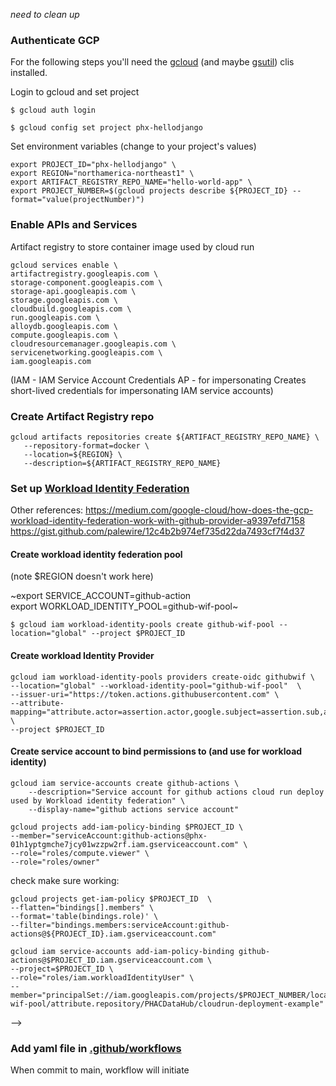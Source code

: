 *need to clean up*

### Authenticate GCP
For the following steps you'll need the [gcloud](https://cloud.google.com/sdk/docs/install) (and maybe [gsutil](https://cloud.google.com/storage/docs/gsutil_install)) clis installed. 


Login to gcloud and set project

```$ gcloud auth login```

```$ gcloud config set project phx-hellodjango```

Set environment variables (change to your project's values)

``` 
export PROJECT_ID="phx-hellodjango" \
export REGION="northamerica-northeast1" \
export ARTIFACT_REGISTRY_REPO_NAME="hello-world-app" \
export PROJECT_NUMBER=$(gcloud projects describe ${PROJECT_ID} --format="value(projectNumber)")
```

### Enable APIs and Services 
Artifact registry to store container image used by cloud run
```
gcloud services enable \
artifactregistry.googleapis.com \
storage-component.googleapis.com \
storage-api.googleapis.com \
storage.googleapis.com \
cloudbuild.googleapis.com \
run.googleapis.com \
alloydb.googleapis.com \
compute.googleapis.com \
cloudresourcemanager.googleapis.com \
servicenetworking.googleapis.com \
iam.googleapis.com
```
(IAM - IAM Service Account Credentials AP - for impersonating Creates short-lived credentials for impersonating IAM service accounts)

### Create Artifact Registry repo 
``` 
gcloud artifacts repositories create ${ARTIFACT_REGISTRY_REPO_NAME} \
   --repository-format=docker \
   --location=${REGION} \
   --description=${ARTIFACT_REGISTRY_REPO_NAME}
```
### Set up [Workload Identity Federation](https://cloud.google.com/iam/docs/workload-identity-federation)
Other references:
https://medium.com/google-cloud/how-does-the-gcp-workload-identity-federation-work-with-github-provider-a9397efd7158
https://gist.github.com/palewire/12c4b2b974ef735d22da7493cf7f4d37

#### Create workload identity federation pool
(note $REGION doesn't work here)

~export SERVICE_ACCOUNT=github-action \
export WORKLOAD_IDENTITY_POOL=github-wif-pool~

```
$ gcloud iam workload-identity-pools create github-wif-pool --location="global" --project $PROJECT_ID
```

#### Create workload Identity Provider
```
gcloud iam workload-identity-pools providers create-oidc githubwif \
--location="global" --workload-identity-pool="github-wif-pool"  \
--issuer-uri="https://token.actions.githubusercontent.com" \
--attribute-mapping="attribute.actor=assertion.actor,google.subject=assertion.sub,attribute.repository=assertion.repository" \
--project $PROJECT_ID
```

#### Create service account to bind permissions to (and use for workload identity)
<!-- gcloud iam service-accounts create github-action \
--display-name="Service account for github actions cloud run deploy used by WIF" \
--project $PROJECT_NUMBER -->
```
gcloud iam service-accounts create github-actions \
    --description="Service account for github actions cloud run deploy used by Workload identity federation" \
    --display-name="github actions service account"
```    

<!-- actually have service account github-action@pdcp-cloud-014-lilakelland.iam.gserviceaccount.com -->
```
gcloud projects add-iam-policy-binding $PROJECT_ID \
--member="serviceAccount:github-actions@phx-01h1yptgmche7jcy01wzzpw2rf.iam.gserviceaccount.com" \
--role="roles/compute.viewer" \
--role="roles/owner"
```

check make sure working: 
```
gcloud projects get-iam-policy $PROJECT_ID  \
--flatten="bindings[].members" \
--format='table(bindings.role)' \
--filter="bindings.members:serviceAccount:github-actions@${PROJECT_ID}.iam.gserviceaccount.com"
```

```
gcloud iam service-accounts add-iam-policy-binding github-actions@$PROJECT_ID.iam.gserviceaccount.com \
--project=$PROJECT_ID \
--role="roles/iam.workloadIdentityUser" \
--member="principalSet://iam.googleapis.com/projects/$PROJECT_NUMBER/locations/global/workloadIdentityPools/github-wif-pool/attribute.repository/PHACDataHub/cloudrun-deployment-example"
```

<!-- <!-- ## restrict to main  -->
<!-- :ref:refs/heads/main" -->
<!-- 
run service 
gcloud projects add-iam-policy-binding $PROJECT_ID --member="github-action@$PROJECT_ID.iam.gserviceaccount.com" --role=roles/run.admin --> -->

### Add yaml file in [.github/workflows](../.github/workflows/build_deploy_cloudrun.yaml)

When commit to main, workflow will initiate